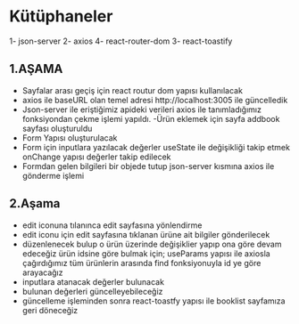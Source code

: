 # Kütüphaneler
1- json-server
2- axios
4- react-router-dom
3- react-toastify

1.AŞAMA
-------------
- Sayfalar arası geçiş için react routur dom yapısı kullanılacak
- axios ile baseURL olan temel adresi  http://localhost:3005 ile güncelledik
- Json-server ile eriştiğimiz apideki verileri axios ile tanımladığımız fonksiyondan çekme işlemi yapıldı.
-Ürün eklemek için sayfa addbook sayfası oluşturuldu
- Form Yapısı oluşturulacak
- Form için inputlara yazılacak değerler useState ile değişikliği takip etmek onChange yapısı değerler takip edilecek
- Formdan gelen bilgileri bir objede tutup json-server kısmına axios ile gönderme işlemi

2.Aşama
--------
- edit iconuna tılanınca edit sayfasına yönlendirme
- edit iconu için edit sayfasına tıklanan ürüne ait bilgiler gönderilecek
- düzenlenecek bulup o ürün üzerinde değişiklier yapıp ona göre devam edeceğiz ürün idsine göre bulmak için;
  useParams yapısı ile axiosla çağırdığımız tüm ürünlerin arasında find fonksiyonuyla id ye göre arayacağız 
- inputlara atanacak değerler bulunacak
- bulunan değerleri güncelleyebileceğiz
- güncelleme işleminden sonra react-toastfy yapısı ile booklist sayfamıza geri döneceğiz
